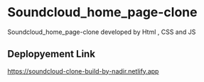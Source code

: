 # Soundcloud_home_page-clone
Soundcloud_home_page-clone developed by Html , CSS and JS

## Deplopyement Link

https://soundcloud-clone-build-by-nadir.netlify.app
